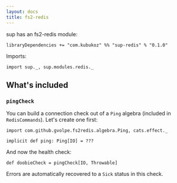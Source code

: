 ```yaml
---
layout: docs
title: fs2-redis
---
```


sup has an fs2-redis module:

```
libraryDependencies += "com.kubukoz" %% "sup-redis" % "0.1.0"
```

Imports:
```tut:silent
import sup._, sup.modules.redis._
```

## What's included

### `pingCheck`

You can build a connection check out of a `Ping` algebra (included in `RedisCommands`). Let's create one first:

```tut:book
import com.github.gvolpe.fs2redis.algebra.Ping, cats.effect._

implicit def ping: Ping[IO] = ???
```

And now the health check:

```tut:book
def doobieCheck = pingCheck[IO, Throwable]
```

Errors are automatically recovered to a `Sick` status in this check.
